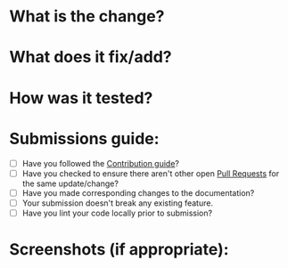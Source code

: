 # What is the change?


# What does it fix/add?


# How was it tested?


# Submissions guide:
- [ ] Have you followed the [Contribution guide](https://github.com/Neilblaze/Anyxz/blob/master/CONTRIBUTING.md)?
- [ ] Have you checked to ensure there aren't other open [Pull Requests](https://github.com/Neilblaze/Anyxz/pulls) for the same update/change?
- [ ] Have you made corresponding changes to the documentation?
- [ ] Your submission doesn't break any existing feature.
- [ ] Have you lint your code locally prior to submission?

# Screenshots (if appropriate):
